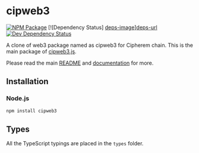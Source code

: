 # cipweb3

[![NPM Package][npm-image]][npm-url] [![Dependency Status] [deps-image]][deps-url] [![Dev Dependency Status][deps-dev-image]][deps-dev-url]

A clone of web3 package named as cipweb3 for Cipherem chain.
This is the main package of [cipweb3.js][repo].

Please read the main [README][repo-readme] and [documentation][docs] for more.

## Installation                                                                                                                 
                                                                                                                                                                                                                                        
### Node.js                           
                                                                                                                                         
```bash                           
npm install cipweb3                                  
```                                                                         

## Types

All the TypeScript typings are placed in the `types` folder.

[docs]: http://web3js.readthedocs.io/en/1.0/  
[repo]: https://github.com/ethereum/web3.js
[repo-readme]: https://github.com/ethereum/web3.js/blob/1.x/README.md
[npm-image]: https://img.shields.io/npm/v/web3.svg
[npm-url]: https://npmjs.org/package/web3
[deps-image]: https://david-dm.org/ethereum/web3.js/1.x/status.svg?path=packages/web3
[deps-url]: https://david-dm.org/ethereum/web3.js/1.x?path=packages/web3       
[deps-dev-image]: https://david-dm.org/ethereum/web3.js/1.x/dev-status.svg?path=packages/web3
[deps-dev-url]: https://david-dm.org/ethereum/web3.js/1.x?type=dev&path=packages/web3   

